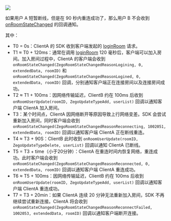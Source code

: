 ![](https://doc-media.zego.im/sdk-doc/Pics/FAQ/ReconnectTimeSeq.png)

<div class="mk-warning">


如果用户 A 短暂断线，但是在 90 秒内重连成功了，那么用户 B 不会收到 [onRoomStateChanged](@onRoomStateChanged) 的回调通知。
</div>


其中：
- T0 = 0s：ClientA 的 SDK 收到客户端发起的 [loginRoom](https://doc-zh.zego.im/article/api?doc=express-video-sdk_API~objectivec_ios~class~ZegoExpressEngine#login-room-user-config) 请求。
- T1 ≈ T0 + 120ms：通常在调用 [loginRoom](https://doc-zh.zego.im/article/api?doc=express-video-sdk_API~objectivec_ios~class~ZegoExpressEngine#login-room-user-config) 120 毫秒后，客户端可以加入房间。加入房间过程中，ClientA 的客户端会收到 `onRoomStateChanged(ZegoRoomStateChangedReasonLogining, 0, extendedData, roomID)` 和 `onRoomStateChanged(ZegoRoomStateChangedReasonLogined, 0, extendedData, roomID)` 回调，分别通知客户端正在连接房间以及连接房间成功。
- T2 ≈ T1 + 100ms：因网络传输延迟，ClientB 约在 100ms 后收到 `onRoomUserUpdate(roomID, ZegoUpdateTypeAdd, userList)` 回调以通知客户端 ClientA 加入房间。
- T3：某个时间点，ClientA 因网络断开等原因导致上行网络变差。SDK 会尝试重新加入房间，同时客户端会收到 `onRoomStateChanged(ZegoRoomStateChangedReasonReconnecting, 1002051, extendedData, roomID)` 回调以通知客户端 ClientA 正在断线重连。
- T4 ≈ T3 + 90S：ClientB 此时收到 `onRoomUserUpdate(roomID, ZegoUpdateTypeDelete, userList)` 回调以通知 ClientA 已断线。
- T5 = T3 + time（小于20分钟）：ClientA 在重连时间内恢复网络，重连成功。此时客户端会收到 `onRoomStateChanged(ZegoRoomStateChangedReasonReconnected, 0, extendedData, roomID)` 回调以通知客户端 ClientA 重连成功。
- T6 ≈ T5 + 100ms：因网络传输延迟，ClientB 约在 100ms 后收到 `onRoomUserUpdate(roomID, ZegoUpdateTypeAdd, userList)` 回调以通知客户端 ClientA 重连成功。
- T7 = T3 + 20min：如果 ClientA 连续 20 分钟无法重新加入房间，SDK 不再继续尝试重新连接。ClientA 将会收到 `onRoomStateChanged(ZegoRoomStateChangedReasonReconnectFailed, 1002053, extendedData, roomID)` 回调以通知客户端断开连接。
